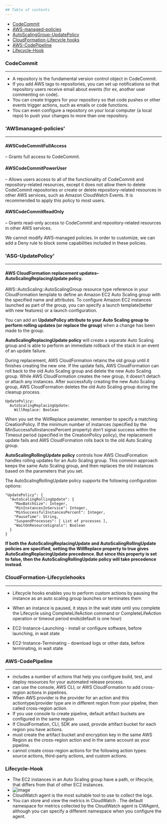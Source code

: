 ```yaml
---
## Table of contents
---
```

* [CodeCommit](#CodeCommit)
* [AWS-managed-policies](#awsmanaged-policies)
* [AutoScalingGroup-UpdatePolicy](#ASG-UpdatePolicy)
* [CloudFormation-Lifecycle hooks](#CloudFormation-Lifecyclehooks)
* [AWS-CodePipeline](#AWS-CodePipeline)
* [Lifecycle-Hook](#Lifecycle-Hook)


### CodeCommit
---

- A repository is the fundamental version control object in CodeCommit. 
- If you add AWS tags to repositories, you can set up notifications so that repository users receive email about events (for ex, another user commenting on code).
- You can create triggers for your repository so that code pushes or other events trigger actions, such as emails or code functions. 
- You can even configure a repository on your local computer (a local repo) to push your changes to more than one repository.

### 'AWSmanaged-policies'
---

#### AWSCodeCommitFullAccess 
– Grants full access to CodeCommit. 

#### AWSCodeCommitPowerUser 
– Allows users access to all of the functionality of CodeCommit and repository-related resources,
except it does not allow them to delete CodeCommit repositories or create or delete repository-related resources in other AWS services,
such as Amazon CloudWatch Events. It is recommended to apply this policy to most users.

#### AWSCodeCommitReadOnly 
– Grants read-only access to CodeCommit and repository-related resources in other AWS services.


We cannot modify AWS-managed policies. In order to customize, we can add a Deny rule to block some capabilities included in these policies.


### 'ASG-UpdatePolicy'
---

#### AWS CloudFormation replacement updates– AutoScalingReplacingUpdate policy. 

AWS::AutoScaling::AutoScalingGroup resource type reference in your CloudFormation template to define an Amazon EC2 Auto Scaling group with the specified name and attributes. To configure Amazon EC2 instances launched as part of the group, you can specify a launch template(better with new features) or a launch configuration.

You can add an **UpdatePolicy attribute to your Auto Scaling group to perform rolling updates (or replace the group)** when a change has been made to the group.

**AutoScalingReplacingUpdate policy** will create a separate Auto Scaling group and is able to perform an immediate rollback of the stack in an event of an update failure.

During replacement, AWS CloudFormation retains the old group until it finishes creating the new one. If the update fails, AWS CloudFormation can roll back to the old Auto Scaling group and delete the new Auto Scaling group. While AWS CloudFormation creates the new group, it doesn’t detach or attach any instances. After successfully creating the new Auto Scaling group, AWS CloudFormation deletes the old Auto Scaling group during the cleanup process.

```
UpdatePolicy:
  AutoScalingReplacingUpdate:
    WillReplace: Boolean
```
When you set the WillReplace parameter, remember to specify a matching CreationPolicy. If the minimum number of instances (specified by the MinSuccessfulInstancesPercent property) don’t signal success within the Timeout period (specified in the CreationPolicy policy), the replacement update fails and AWS CloudFormation rolls back to the old Auto Scaling group.


**AutoScalingRollingUpdate policy** controls how AWS CloudFormation handles rolling updates for an Auto Scaling group. This common approach keeps the same Auto Scaling group, and then replaces the old instances based on the parameters that you set.

The AutoScalingRollingUpdate policy supports the following configuration options:
```
"UpdatePolicy": {
  "AutoScalingRollingUpdate": {
    "MaxBatchSize": Integer,
    "MinInstancesInService": Integer,
    "MinSuccessfulInstancesPercent": Integer,
    "PauseTime": String,
    "SuspendProcesses": [ List of processes ],
    "WaitOnResourceSignals": Boolean
  }
}
```

**If both the AutoScalingReplacingUpdate and AutoScalingRollingUpdate policies are specified, setting the WillReplace property to true gives AutoScalingReplacingUpdate precedence. But since this property is set to false, then the AutoScalingRollingUpdate policy will take precedence instead.**


### CloudFormation-Lifecyclehooks 
---
- Lifecycle hooks enables you to perform custom actions by pausing the instance as an auto scaling group launches or terminates them
- When an instance is paused, it stays in the wait state until you complete the Lifecycle using CompleteLifeAction command or CompleteLifeAction operation or timeout period ends(default is one hour)

- EC2-Instance-Launching - install or configure software, before launching, in wait state
- EC2-Instance-Terminating - download logs or other data, before terminating, in wait state

### AWS-CodePipeline
---
-  includes a number of actions that help you configure build, test, and deploy resources for your automated release process.
-  can use the console, AWS CLI, or AWS CloudFormation to add cross-region actions in pipelines.
-  When AWS provider is the provider for an action and this actiontype/provider type are in different region from your pipelne, then called cross-region action.
-  If you use console to create pipeline, default artifact buckets are configured in the same region
-  If CloudFormation, CLI, SDK are used, provide artifact bucket for each region you have actions.
-  must create the artifact bucket and encryption key in the same AWS Region as the cross-region action and in the same account as your pipeline.
-  cannot create cross-region actions for the following action types: source actions, third-party actions, and custom actions. 

### Lifecycle-Hook

- The EC2 instances in an Auto Scaling group have a path, or lifecycle, that differs from that of other EC2 instances.
- ![image](https://user-images.githubusercontent.com/81581601/156870225-90dc753b-1b27-4e13-9a2a-b256afdb9a24.png)
- CloudWatch agent is the most suitable tool to use to collect the logs.
- You can store and view the metrics in CloudWatch . The default namespace for metrics collected by the CloudWatch agent is CWAgent, although you can specify a     different namespace when you configure the agent.


